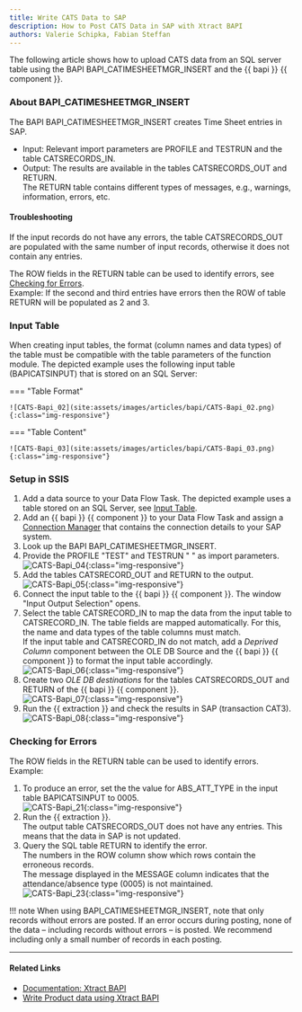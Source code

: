 ```yaml
---
title: Write CATS Data to SAP
description: How to Post CATS Data in SAP with Xtract BAPI
authors: Valerie Schipka, Fabian Steffan
---
```



The following article shows how to upload CATS data from an SQL server table using the BAPI BAPI_CATIMESHEETMGR_INSERT and the {{ bapi }} {{ component }}.

### About BAPI_CATIMESHEETMGR_INSERT

The BAPI BAPI_CATIMESHEETMGR_INSERT creates Time Sheet entries in SAP.

- Input: Relevant import parameters are PROFILE and TESTRUN and the table CATSRECORDS_IN.  
- Output: The results are available in the tables CATSRECORDS_OUT and RETURN. <br>
The RETURN table contains different types of messages, e.g., warnings, information, errors, etc.  


#### Troubleshooting
If the input records do not have any errors, the table CATSRECORDS_OUT are populated with the same number of input records, otherwise it does not contain any entries. <br>

The ROW fields in the RETURN table can be used to identify errors, see [Checking for Errors](#checking-for-errors).<br>
Example: If the second and third entries have errors then the ROW of table RETURN will be populated as 2 and 3.

### Input Table

When creating input tables, the format (column names and data types) of the table must be compatible with the table parameters of the function module.
The depicted example uses the following input table (BAPICATSINPUT) that is stored on an SQL Server:

=== "Table Format"

    ![CATS-Bapi_02](site:assets/images/articles/bapi/CATS-Bapi_02.png){:class="img-responsive"}

=== "Table Content"

    ![CATS-Bapi_03](site:assets/images/articles/bapi/CATS-Bapi_03.png){:class="img-responsive"}


### Setup in SSIS

1. Add a data source to your Data Flow Task. The depicted example uses a table stored on an SQL Server, see [Input Table](#input-table).
2. Add an {{ bapi }} {{ component }} to your Data Flow Task and assign a [Connection Manager](https://help.theobald-software.com/en/xtract-is/sap-connection/the-connection-manager) that contains the connection details to your SAP system. 
3. Look up the BAPI BAPI_CATIMESHEETMGR_INSERT.
4. Provide the PROFILE "TEST" and TESTRUN " " as import parameters.<br>
![CATS-Bapi_04](site:assets/images/articles/bapi/BAPI-CATS-Imports.png){:class="img-responsive"}
5. Add the tables CATSRECORD_OUT and RETURN to the output.<br>
![CATS-Bapi_05](site:assets/images/articles/bapi/BAPI-CATS-Tables.png){:class="img-responsive"}
6. Connect the input table to the {{ bapi }} {{ component }}. The window "Input Output Selection" opens.
7. Select the table CATSRECORD_IN to map the data from the input table to CATSRECORD_IN.
The table fields are mapped automatically. For this, the name and data types of the table columns must match.<br>
If the input table and CATSRECORD_IN do not match, add a *Deprived Column* component between the OLE DB Source and the {{ bapi }} {{ component }} to format the input table accordingly.<br>
![CATS-Bapi_06](site:assets/images/articles/bapi/BAPI-CATS-mapping.png){:class="img-responsive"}
8. Create two *OLE DB destinations* for the tables CATSRECORDS_OUT and RETURN of the {{ bapi }} {{ component }}.<br>
![CATS-Bapi_07](site:assets/images/articles/bapi/CATS-Bapi_04.png){:class="img-responsive"}
9. Run the {{ extraction }} and check the results in SAP (transaction CAT3).<br>
![CATS-Bapi_08](site:assets/images/articles/bapi/CATS-Bapi_16.png){:class="img-responsive"}

### Checking for Errors

The ROW fields in the RETURN table can be used to identify errors. Example:<br>

1. To produce an error, set the the value for ABS_ATT_TYPE in the input table BAPICATSINPUT to 0005.<br>
![CATS-Bapi_21](site:assets/images/articles/bapi/CATS-Bapi_21.jpg){:class="img-responsive"}
2. Run the {{ extraction }}.<br>
The output table CATSRECORDS_OUT does not have any entries. This means that the data in SAP is not updated.
3. Query the SQL table RETURN to identify the error.<br>
The numbers in the ROW column show which rows contain the erroneous records. <br>
The message displayed in the MESSAGE column indicates that the attendance/absence type (0005) is not maintained.<br>
![CATS-Bapi_23](site:assets/images/articles/bapi/CATS-Bapi_23.jpg){:class="img-responsive"}

!!! note
	When using BAPI_CATIMESHEETMGR_INSERT, note that only records without errors are posted. 
	If an error occurs during posting, none of the data – including records without errors – is posted. 
	We recommend including only a small number of records in each posting.

*****

#### Related Links
- [Documentation: Xtract BAPI](https://help.theobald-software.com/en/xtract-is/bapi)
- [Write Product data using Xtract BAPI](write-product-data-to-sap.md)